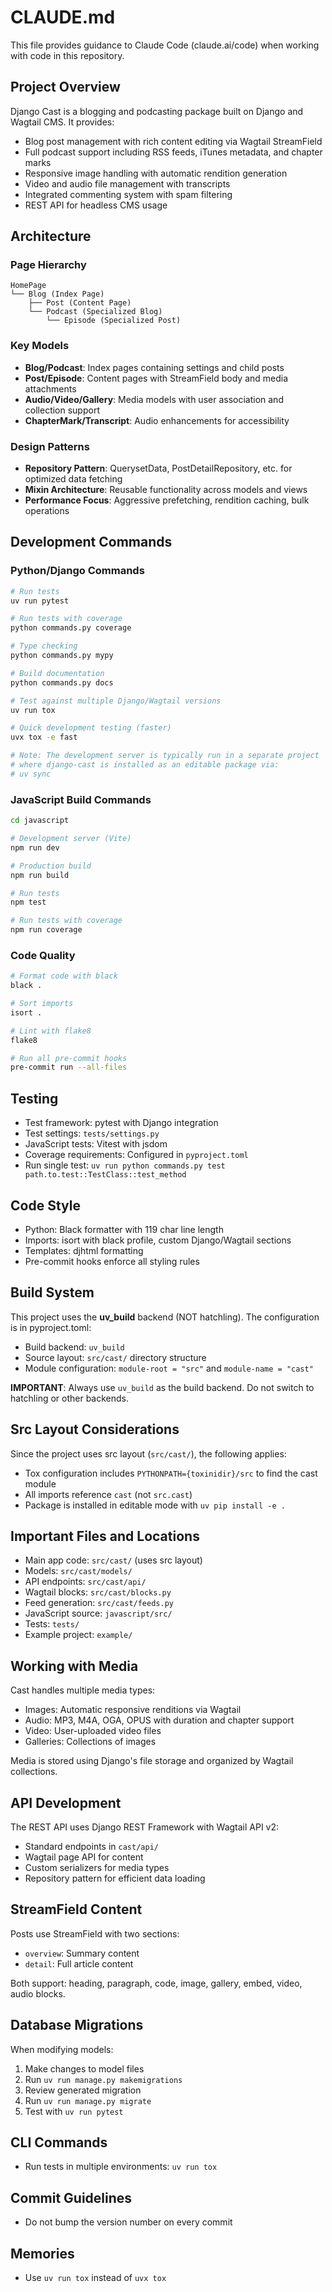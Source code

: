 # CLAUDE.md

This file provides guidance to Claude Code (claude.ai/code) when working with code in this repository.

## Project Overview

Django Cast is a blogging and podcasting package built on Django and Wagtail CMS. It provides:
- Blog post management with rich content editing via Wagtail StreamField
- Full podcast support including RSS feeds, iTunes metadata, and chapter marks
- Responsive image handling with automatic rendition generation
- Video and audio file management with transcripts
- Integrated commenting system with spam filtering
- REST API for headless CMS usage

## Architecture

### Page Hierarchy
```
HomePage
└── Blog (Index Page)
    ├── Post (Content Page)
    └── Podcast (Specialized Blog)
        └── Episode (Specialized Post)
```

### Key Models
- **Blog/Podcast**: Index pages containing settings and child posts
- **Post/Episode**: Content pages with StreamField body and media attachments
- **Audio/Video/Gallery**: Media models with user association and collection support
- **ChapterMark/Transcript**: Audio enhancements for accessibility

### Design Patterns
- **Repository Pattern**: QuerysetData, PostDetailRepository, etc. for optimized data fetching
- **Mixin Architecture**: Reusable functionality across models and views
- **Performance Focus**: Aggressive prefetching, rendition caching, bulk operations

## Development Commands

### Python/Django Commands
```bash
# Run tests
uv run pytest

# Run tests with coverage
python commands.py coverage

# Type checking
python commands.py mypy

# Build documentation
python commands.py docs

# Test against multiple Django/Wagtail versions
uv run tox

# Quick development testing (faster)
uvx tox -e fast

# Note: The development server is typically run in a separate project 
# where django-cast is installed as an editable package via:
# uv sync
```

### JavaScript Build Commands
```bash
cd javascript

# Development server (Vite)
npm run dev

# Production build
npm run build

# Run tests
npm test

# Run tests with coverage
npm run coverage
```

### Code Quality
```bash
# Format code with black
black .

# Sort imports
isort .

# Lint with flake8
flake8

# Run all pre-commit hooks
pre-commit run --all-files
```

## Testing

- Test framework: pytest with Django integration
- Test settings: `tests/settings.py`
- JavaScript tests: Vitest with jsdom
- Coverage requirements: Configured in `pyproject.toml`
- Run single test: `uv run python commands.py test path.to.test::TestClass::test_method`

## Code Style

- Python: Black formatter with 119 char line length
- Imports: isort with black profile, custom Django/Wagtail sections
- Templates: djhtml formatting
- Pre-commit hooks enforce all styling rules

## Build System

This project uses the **uv_build** backend (NOT hatchling). The configuration is in pyproject.toml:
- Build backend: `uv_build`
- Source layout: `src/cast/` directory structure
- Module configuration: `module-root = "src"` and `module-name = "cast"`

**IMPORTANT**: Always use `uv_build` as the build backend. Do not switch to hatchling or other backends.

## Src Layout Considerations

Since the project uses src layout (`src/cast/`), the following applies:
- Tox configuration includes `PYTHONPATH={toxinidir}/src` to find the cast module
- All imports reference `cast` (not `src.cast`)
- Package is installed in editable mode with `uv pip install -e .`

## Important Files and Locations

- Main app code: `src/cast/` (uses src layout)
- Models: `src/cast/models/`
- API endpoints: `src/cast/api/`
- Wagtail blocks: `src/cast/blocks.py`
- Feed generation: `src/cast/feeds.py`
- JavaScript source: `javascript/src/`
- Tests: `tests/`
- Example project: `example/`

## Working with Media

Cast handles multiple media types:
- Images: Automatic responsive renditions via Wagtail
- Audio: MP3, M4A, OGA, OPUS with duration and chapter support
- Video: User-uploaded video files
- Galleries: Collections of images

Media is stored using Django's file storage and organized by Wagtail collections.

## API Development

The REST API uses Django REST Framework with Wagtail API v2:
- Standard endpoints in `cast/api/`
- Wagtail page API for content
- Custom serializers for media types
- Repository pattern for efficient data loading

## StreamField Content

Posts use StreamField with two sections:
- `overview`: Summary content
- `detail`: Full article content

Both support: heading, paragraph, code, image, gallery, embed, video, audio blocks.

## Database Migrations

When modifying models:
1. Make changes to model files
2. Run `uv run manage.py makemigrations`
3. Review generated migration
4. Run `uv run manage.py migrate`
5. Test with `uv run pytest`

## CLI Commands

- Run tests in multiple environments: `uv run tox`

## Commit Guidelines
- Do not bump the version number on every commit

## Memories
- Use `uv run tox` instead of `uvx tox`